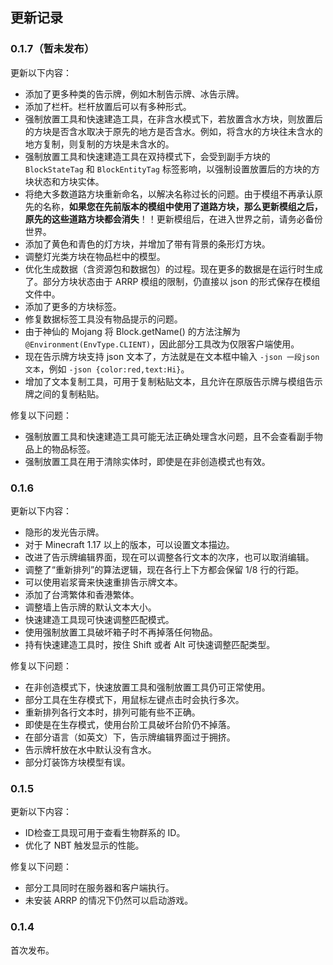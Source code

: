 ## 更新记录

### 0.1.7（暂未发布）

更新以下内容：

- 添加了更多种类的告示牌，例如木制告示牌、冰告示牌。
- 添加了栏杆。栏杆放置后可以有多种形式。
- 强制放置工具和快速建造工具，在非含水模式下，若放置含水方块，则放置后的方块是否含水取决于原先的地方是否含水。例如，将含水的方块往未含水的地方复制，则复制的方块是未含水的。
- 强制放置工具和快速建造工具在双持模式下，会受到副手方块的 `BlockStateTag` 和 `BlockEntityTag` 标签影响，以强制设置放置后的方块的方块状态和方块实体。
- 将绝大多数道路方块重新命名，以解决名称过长的问题。由于模组不再承认原先的名称，**如果您在先前版本的模组中使用了道路方块，那么更新模组之后，原先的这些道路方块都会消失**！！更新模组后，在进入世界之前，请务必备份世界。
- 添加了黄色和青色的灯方块，并增加了带有背景的条形灯方块。
- 调整灯光类方块在物品栏中的模型。
- 优化生成数据（含资源包和数据包）的过程。现在更多的数据是在运行时生成了。部分方块状态由于 ARRP 模组的限制，仍直接以 json 的形式保存在模组文件中。
- 添加了更多的方块标签。
- 修复数据标签工具没有物品提示的问题。
- 由于神仙的 Mojang 将 Block.getName() 的方法注解为 `@Environment(EnvType.CLIENT)`，因此部分工具改为仅限客户端使用。
- 现在告示牌方块支持 json 文本了，方法就是在文本框中输入 `-json 一段json文本`，例如 `-json {color:red,text:Hi}`。
- 增加了文本复制工具，可用于复制粘贴文本，且允许在原版告示牌与模组告示牌之间的复制粘贴。

修复以下问题：

- 强制放置工具和快速建造工具可能无法正确处理含水问题，且不会查看副手物品上的物品标签。
- 强制放置工具在用于清除实体时，即使是在非创造模式也有效。

### 0.1.6

更新以下内容：

- 隐形的发光告示牌。
- 对于 Minecraft 1.17 以上的版本，可以设置文本描边。
- 改进了告示牌编辑界面，现在可以调整各行文本的次序，也可以取消编辑。
- 调整了“重新排列”的算法逻辑，现在各行上下方都会保留 1/8 行的行距。
- 可以使用岩浆膏来快速重排告示牌文本。
- 添加了台湾繁体和香港繁体。
- 调整墙上告示牌的默认文本大小。
- 快速建造工具现可快速调整匹配模式。
- 使用强制放置工具破坏箱子时不再掉落任何物品。
- 持有快速建造工具时，按住 Shift 或者 Alt 可快速调整匹配类型。

修复以下问题：

- 在非创造模式下，快速放置工具和强制放置工具仍可正常使用。
- 部分工具在生存模式下，用鼠标左键点击时会执行多次。
- 重新排列各行文本时，排列可能有些不正确。
- 即使是在生存模式，使用台阶工具破坏台阶仍不掉落。
- 在部分语言（如英文）下，告示牌编辑界面过于拥挤。
- 告示牌杆放在水中默认没有含水。
- 部分灯装饰方块模型有误。

### 0.1.5

更新以下内容：

- ID检查工具现可用于查看生物群系的 ID。
- 优化了 NBT 触发显示的性能。

修复以下问题：

- 部分工具同时在服务器和客户端执行。
- 未安装 ARRP 的情况下仍然可以启动游戏。

### 0.1.4

首次发布。